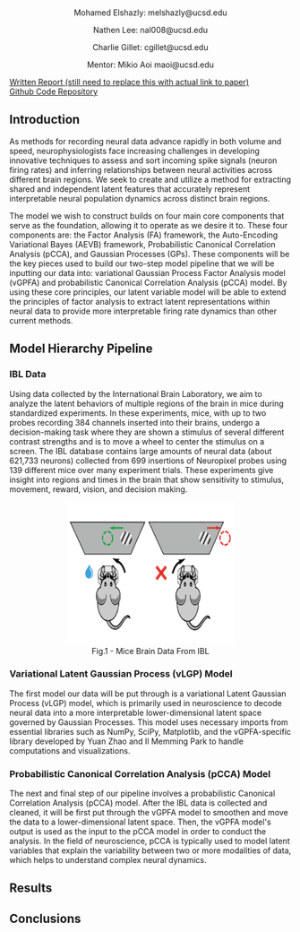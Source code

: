 <br>
<p align="center">Mohamed Elshazly: melshazly@ucsd.edu</p>
<p align="center">Nathen Lee: nal008@ucsd.edu</p>
<p align="center">Charlie Gillet: cgillet@ucsd.edu</p>
<p align="center">Mentor: Mikio Aoi maoi@ucsd.edu</p>

<a href="https://github.com/Charlie-279/LVM-Neural-Data-Analysis"> Written Report (still need to replace this with actual link to paper)</a>
<br>
<a href="https://github.com/Charlie-279/LVM-Neural-Data-Analysis">Github Code Repository </a>
<br>

## Introduction

As methods for recording neural data advance rapidly in both volume and speed, neurophysiologists face increasing challenges in developing innovative techniques to assess and sort incoming spike signals (neuron firing rates) and inferring relationships between neural activities across different brain regions. We seek to create and utilize a method for extracting shared and independent latent features that accurately represent interpretable neural population dynamics across distinct brain regions.

The model we wish to construct builds on four main core components that serve as the foundation, allowing it to operate as we desire it to. These four components are: the Factor Analysis (FA) framework, the Auto-Encoding Variational Bayes (AEVB) framework, Probabilistic Canonical Correlation Analysis (pCCA), and Gaussian Processes (GPs). These components will be the key pieces used to build our two-step model pipeline that we will be inputting our data into: variational Gaussian Process Factor Analysis model (vGPFA) and probabilistic Canonical Correlation Analysis (pCCA) model. By using these core principles, our latent variable model will be able to extend the principles of factor analysis to extract latent representations within neural data to provide more interpretable firing rate dynamics than other current methods.

## Model Hierarchy Pipeline

### IBL Data

Using data collected by the International Brain Laboratory, we aim to analyze the latent behaviors of multiple regions of the brain in mice during standardized experiments. In these experiments, mice, with up to two probes recording 384 channels inserted into their brains, undergo a decision-making task where they are shown a stimulus of several different contrast strengths and is to move a wheel to center the stimulus on a screen. The IBL database contains large amounts of neural data (about 621,733 neurons) collected from 699 insertions of Neuropixel probes using 139 different mice over many experiment trials. These experiments give insight into regions and times in the brain that show sensitivity to stimulus, movement, reward, vision, and decision making.

<figure>
<div style="text-align: center;">
        <img src="./assets/mouse_experiment.png" style="width: 300px; height: 255px;" alt="Alt text">
        <figcaption>Fig.1 - Mice Brain Data From IBL</figcaption>
</div>
</figure>

### Variational Latent Gaussian Process (vLGP) Model

The first model our data will be put through is a variational Latent Gaussian Process (vLGP) model, which is primarily used in neuroscience to decode neural data into a more interpretable lower-dimensional latent space governed by Gaussian Processes. This model uses necessary imports from essential libraries such as NumPy, SciPy, Matplotlib, and the vGPFA-specific library developed by Yuan Zhao and Il Memming Park to handle computations and visualizations.

### Probabilistic Canonical Correlation Analysis (pCCA) Model

The next and final step of our pipeline involves a probabilistic Canonical Correlation Analysis (pCCA) model. After the IBL data is collected and cleaned, it will be first put through the vGPFA model to smoothen and move the data to a lower-dimensional latent space. Then, the vGPFA model's output is used as the input to the pCCA model in order to conduct the analysis. In the field of neuroscience, pCCA is typically used to model latent variables that explain the variability between two or more modalities of data, which helps to understand complex neural dynamics.

## Results

## Conclusions
